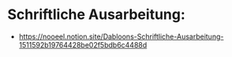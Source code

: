 # Schriftliche Ausarbeitung:

- https://nooeel.notion.site/Dabloons-Schriftliche-Ausarbeitung-1511592b19764428be02f5bdb6c4488d
